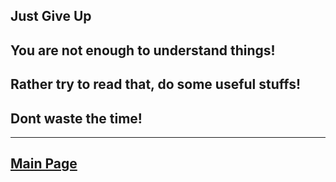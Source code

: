 ## Just Give Up

## You are not enough to understand things!

## Rather try to read that, do some useful stuffs!

## Dont waste the time!


-----
[Main Page](aboot.md)
-----
